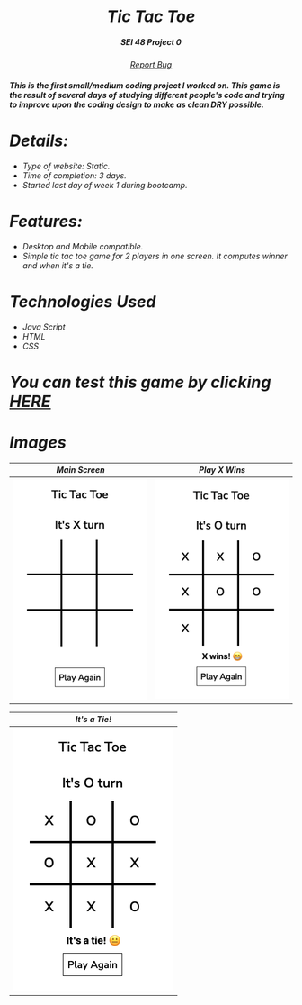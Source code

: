 <div align="center">
<h1><i>Tic Tac Toe</h1>
<h5>SEI 48 Project 0<h5>
</div>

<div align="center">
<a href="https://github.com/JP4441/GA_Project_0_TicTacToe/issues">Report Bug</a>
</div>

<h4>This is the first small/medium coding project I worked on. This game is the result of several days of studying different people's code and trying to improve upon the coding design to make as clean DRY possible.<h4>

# Details:

- Type of website: Static.
- Time of completion: 3 days.
- Started last day of week 1 during bootcamp.

# Features:

- Desktop and Mobile compatible.
- Simple tic tac toe game for 2 players in one screen. It computes winner and when it's a tie.

# Technologies Used

- Java Script
- HTML
- CSS

# You can test this game by clicking [**HERE**](https://tictactoe.joseserrano6.repl.co/)

# Images

|         Main Screen         |         Play X Wins         |
| :-------------------------: | :-------------------------: |
| ![](screenshots/image1.png) | ![](screenshots/image2.png) |

|         It's a Tie!         |
| :-------------------------: |
| ![](screenshots/image3.png) |
